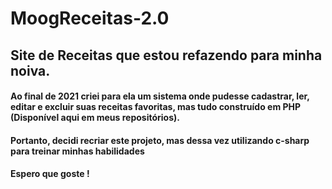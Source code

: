 # MoogReceitas-2.0
## Site de Receitas que estou refazendo para minha noiva. 
#### Ao final de 2021 criei para ela um sistema onde pudesse cadastrar, ler, editar e excluir suas receitas favoritas, mas tudo construído em PHP (Disponível aqui em meus repositórios).
#### Portanto, decidi recriar este projeto, mas dessa vez utilizando c-sharp para treinar minhas habilidades

#### Espero que goste !
